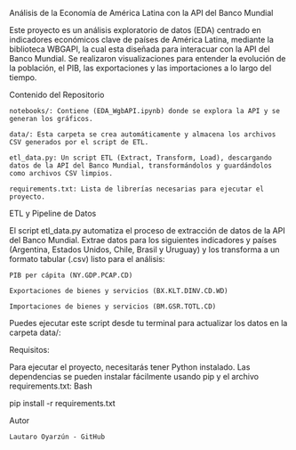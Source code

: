 Análisis de la Economía de América Latina con la API del Banco Mundial

Este proyecto es un análisis exploratorio de datos (EDA) centrado en indicadores económicos clave de países de América Latina, mediante la biblioteca WBGAPI, la cual esta diseñada para interacuar con la API del Banco Mundial.
    Se realizaron visualizaciones para entender la evolución de la población, el PIB, las exportaciones y las importaciones a lo largo del tiempo.


Contenido del Repositorio

    notebooks/: Contiene (EDA_WgbAPI.ipynb) donde se explora la API y se generan los gráficos.

    data/: Esta carpeta se crea automáticamente y almacena los archivos CSV generados por el script de ETL.

    etl_data.py: Un script ETL (Extract, Transform, Load), descargando datos de la API del Banco Mundial, transformándolos y guardándolos como archivos CSV limpios.

    requirements.txt: Lista de librerías necesarias para ejecutar el proyecto.

ETL y Pipeline de Datos

El script etl_data.py automatiza el proceso de extracción de datos de la API del Banco Mundial. Extrae datos para los siguientes indicadores y países (Argentina, Estados Unidos, Chile, Brasil y Uruguay) y los transforma a un formato tabular (.csv) listo para el análisis:

    PIB per cápita (NY.GDP.PCAP.CD)

    Exportaciones de bienes y servicios (BX.KLT.DINV.CD.WD)

    Importaciones de bienes y servicios (BM.GSR.TOTL.CD)

Puedes ejecutar este script desde tu terminal para actualizar los datos en la carpeta data/:

Requisitos:

Para ejecutar el proyecto, necesitarás tener Python instalado. Las dependencias se pueden instalar fácilmente usando pip y el archivo requirements.txt:
Bash

pip install -r requirements.txt

Autor

    Lautaro Oyarzún - GitHub
